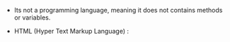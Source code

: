 - Its not a programming language, meaning it does not contains methods or variables.

- HTML (Hyper Text Markup Language) :  